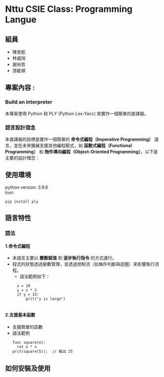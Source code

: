 # Nttu CSIE Class: Programming Langue

## 組員
- 陳昱凱
- 林威旭
- 謝尚哲
- 游能順


## 專案內容 : 


### Build an interpreter
本專案使用 Python 和 PLY (Python Lex-Yacc) 來實作一個簡單的直譯器。  


### 語言設計理念

本直譯器的目標是實作一個簡單的 **命令式編程（Imperative Programming）** 語言，並在未來擴展支援其他編程範式，如 **函數式編程（Functional Programming）** 和 **物件導向編程（Object-Oriented Programming）**。以下是主要的設計理念：


## 使用環境
python version:  3.9.6  
tool:
```bash!=
pip install ply
```

## 語言特性

### 語法
#### **1.命令式編程**
- 本語言主要以 **變數賦值** 和 **逐步執行指令** 的方式運行。
- 程式的狀態透過變數管理，並透過控制流（如條件判斷與迴圈）來影響執行流程。
  - 語法範例如下：
  ```text
    x = 10
    y = x * 2
    if y > 15:
        prit("y is large")
    
  ```
#### **2.支援基本函數**
- 支援簡單的函數
- 語法範例
  ```txt
  func square(n):
    ret n * n
  prit(square(5));  // 輸出 25
  ```

## 如何安裝及使用